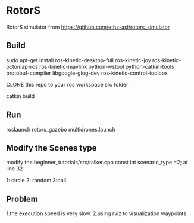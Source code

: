 # RotorS

RotorS simulator from https://github.com/ethz-asl/rotors_simulator

## Build
sudo apt-get install ros-kinetic-desktop-full ros-kinetic-joy ros-kinetic-octomap-ros ros-kinetic-mavlink python-wstool python-catkin-tools protobuf-compiler libgoogle-glog-dev ros-kinetic-control-toolbox

CLONE this repo to your ros workspace src folder

catkin build


## Run

roslaunch rotors_gazebo multidrones.launch 

## Modify the Scenes type
modify the beginner_tutorials/src/talker.cpp
const int scenario_type =2; at line 32

1: circle 2: random 3:ball

## Problem
1.the execution speed is very slow.
2.using rviz to visualization waypoints 
